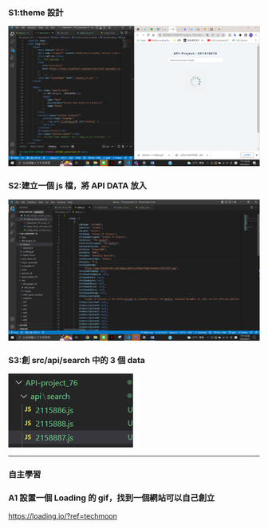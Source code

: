 ### S1:theme 設計

![](./s1.png)

### S2:建立一個 js 檔，將 API DATA 放入

![](./s2.png)

### S3:創 src/api/search 中的 3 個 data

![](./s3.png)

---

### 自主學習

### A1 設置一個 Loading 的 gif，找到一個網站可以自己創立

https://loading.io/?ref=techmoon
